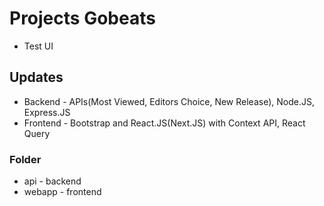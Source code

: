# Projects Gobeats

- Test UI

## Updates
- Backend - APIs(Most Viewed, Editors Choice, New Release), Node.JS, Express.JS
- Frontend - Bootstrap and React.JS(Next.JS) with Context API, React Query

### Folder

- api - backend
- webapp - frontend